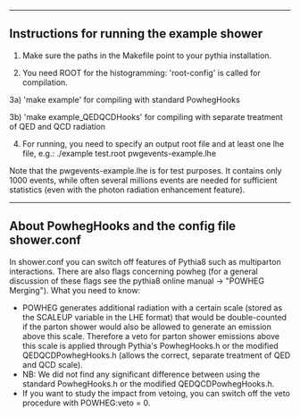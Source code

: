 -------------------------------------------
Instructions for running the example shower
-------------------------------------------

1) Make sure the paths in the Makefile point to your pythia installation.

2) You need ROOT for the histogramming: 'root-config' is called for compilation.

3a) 'make example' for compiling with standard PowhegHooks

3b) 'make example_QEDQCDHooks' for compiling with separate treatment of QED and QCD radiation

4) For running, you need to specify an output root file and at least one lhe file, e.g.:
   ./example test.root pwgevents-example.lhe

Note that the pwgevents-example.lhe is for test purposes.
It contains only 1000 events, while often several millions events are needed for sufficient statistics (even with the photon radiation enhancement feature).

-------------------------------------------------
About PowhegHooks and the config file shower.conf
-------------------------------------------------
In shower.conf you can switch off features of Pythia8 such as multiparton interactions.
There are also flags concerning powheg (for a general discussion of these flags see the pythia8 online manual -> "POWHEG Merging").
What you need to know:
 - POWHEG generates additional radiation with a certain scale (stored as the SCALEUP variable in the LHE format) that would be double-counted if the parton shower would also be allowed to generate an emission above this scale. Therefore a veto for parton shower emissions above this scale is applied through Pythia's PowhegHooks.h or the modified QEDQCDPowhegHooks.h (allows the correct, separate treatment of QED and QCD scale).
 - NB: We did not find any significant difference between using the standard PowhegHooks.h or the modified QEDQCDPowhegHooks.h.
 - If you want to study the impact from vetoing, you can switch off the veto procedure with POWHEG:veto = 0.
